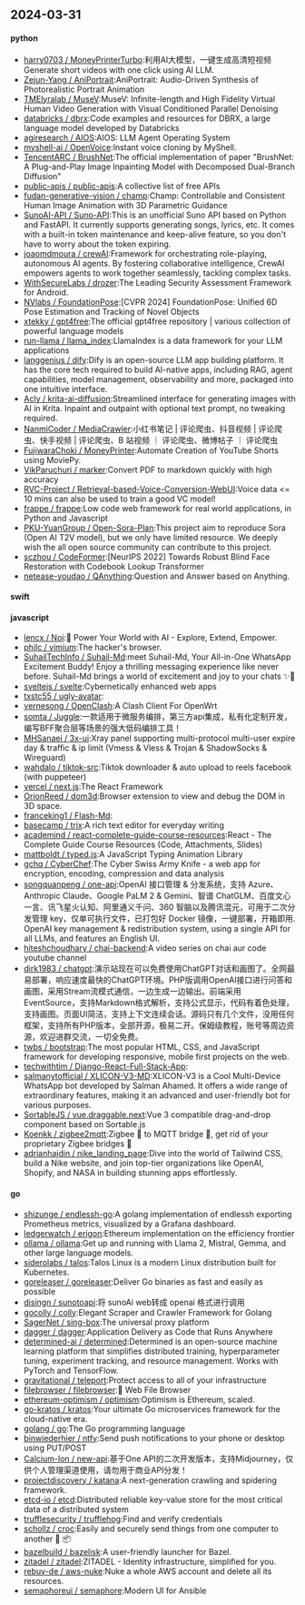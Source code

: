 ## 2024-03-31

#### python
* [harry0703 / MoneyPrinterTurbo](https://github.com/harry0703/MoneyPrinterTurbo):利用AI大模型，一键生成高清短视频 Generate short videos with one click using AI LLM.
* [Zejun-Yang / AniPortrait](https://github.com/Zejun-Yang/AniPortrait):AniPortrait: Audio-Driven Synthesis of Photorealistic Portrait Animation
* [TMElyralab / MuseV](https://github.com/TMElyralab/MuseV):MuseV: Infinite-length and High Fidelity Virtual Human Video Generation with Visual Conditioned Parallel Denoising
* [databricks / dbrx](https://github.com/databricks/dbrx):Code examples and resources for DBRX, a large language model developed by Databricks
* [agiresearch / AIOS](https://github.com/agiresearch/AIOS):AIOS: LLM Agent Operating System
* [myshell-ai / OpenVoice](https://github.com/myshell-ai/OpenVoice):Instant voice cloning by MyShell.
* [TencentARC / BrushNet](https://github.com/TencentARC/BrushNet):The official implementation of paper "BrushNet: A Plug-and-Play Image Inpainting Model with Decomposed Dual-Branch Diffusion"
* [public-apis / public-apis](https://github.com/public-apis/public-apis):A collective list of free APIs
* [fudan-generative-vision / champ](https://github.com/fudan-generative-vision/champ):Champ: Controllable and Consistent Human Image Animation with 3D Parametric Guidance
* [SunoAI-API / Suno-API](https://github.com/SunoAI-API/Suno-API):This is an unofficial Suno API based on Python and FastAPI. It currently supports generating songs, lyrics, etc. It comes with a built-in token maintenance and keep-alive feature, so you don't have to worry about the token expiring.
* [joaomdmoura / crewAI](https://github.com/joaomdmoura/crewAI):Framework for orchestrating role-playing, autonomous AI agents. By fostering collaborative intelligence, CrewAI empowers agents to work together seamlessly, tackling complex tasks.
* [WithSecureLabs / drozer](https://github.com/WithSecureLabs/drozer):The Leading Security Assessment Framework for Android.
* [NVlabs / FoundationPose](https://github.com/NVlabs/FoundationPose):[CVPR 2024] FoundationPose: Unified 6D Pose Estimation and Tracking of Novel Objects
* [xtekky / gpt4free](https://github.com/xtekky/gpt4free):The official gpt4free repository | various collection of powerful language models
* [run-llama / llama_index](https://github.com/run-llama/llama_index):LlamaIndex is a data framework for your LLM applications
* [langgenius / dify](https://github.com/langgenius/dify):Dify is an open-source LLM app building platform. It has the core tech required to build AI-native apps, including RAG, agent capabilities, model management, observability and more, packaged into one intuitive interface.
* [Acly / krita-ai-diffusion](https://github.com/Acly/krita-ai-diffusion):Streamlined interface for generating images with AI in Krita. Inpaint and outpaint with optional text prompt, no tweaking required.
* [NanmiCoder / MediaCrawler](https://github.com/NanmiCoder/MediaCrawler):小红书笔记 | 评论爬虫、抖音视频 | 评论爬虫、快手视频 | 评论爬虫、B 站视频 ｜ 评论爬虫、微博帖子 ｜ 评论爬虫
* [FujiwaraChoki / MoneyPrinter](https://github.com/FujiwaraChoki/MoneyPrinter):Automate Creation of YouTube Shorts using MoviePy.
* [VikParuchuri / marker](https://github.com/VikParuchuri/marker):Convert PDF to markdown quickly with high accuracy
* [RVC-Project / Retrieval-based-Voice-Conversion-WebUI](https://github.com/RVC-Project/Retrieval-based-Voice-Conversion-WebUI):Voice data <= 10 mins can also be used to train a good VC model!
* [frappe / frappe](https://github.com/frappe/frappe):Low code web framework for real world applications, in Python and Javascript
* [PKU-YuanGroup / Open-Sora-Plan](https://github.com/PKU-YuanGroup/Open-Sora-Plan):This project aim to reproduce Sora (Open AI T2V model), but we only have limited resource. We deeply wish the all open source community can contribute to this project.
* [sczhou / CodeFormer](https://github.com/sczhou/CodeFormer):[NeurIPS 2022] Towards Robust Blind Face Restoration with Codebook Lookup Transformer
* [netease-youdao / QAnything](https://github.com/netease-youdao/QAnything):Question and Answer based on Anything.

#### swift

#### javascript
* [lencx / Noi](https://github.com/lencx/Noi):🚀 Power Your World with AI - Explore, Extend, Empower.
* [philc / vimium](https://github.com/philc/vimium):The hacker's browser.
* [SuhailTechInfo / Suhail-Md](https://github.com/SuhailTechInfo/Suhail-Md):meet Suhail-Md, Your All-in-One WhatsApp Excitement Buddy! Enjoy a thrilling messaging experience like never before. Suhail-Md brings a world of excitement and joy to your chats ✨🤖
* [sveltejs / svelte](https://github.com/sveltejs/svelte):Cybernetically enhanced web apps
* [txstc55 / ugly-avatar](https://github.com/txstc55/ugly-avatar):
* [vernesong / OpenClash](https://github.com/vernesong/OpenClash):A Clash Client For OpenWrt
* [somta / Juggle](https://github.com/somta/Juggle):一款适用于微服务编排，第三方api集成，私有化定制开发，编写BFF聚合层等场景的强大低码编排工具！
* [MHSanaei / 3x-ui](https://github.com/MHSanaei/3x-ui):Xray panel supporting multi-protocol multi-user expire day & traffic & ip limit (Vmess & Vless & Trojan & ShadowSocks & Wireguard)
* [wahdalo / tiktok-src](https://github.com/wahdalo/tiktok-src):Tiktok downloader & auto upload to reels facebook (with puppeteer)
* [vercel / next.js](https://github.com/vercel/next.js):The React Framework
* [OrionReed / dom3d](https://github.com/OrionReed/dom3d):Browser extension to view and debug the DOM in 3D space.
* [franceking1 / Flash-Md](https://github.com/franceking1/Flash-Md):
* [basecamp / trix](https://github.com/basecamp/trix):A rich text editor for everyday writing
* [academind / react-complete-guide-course-resources](https://github.com/academind/react-complete-guide-course-resources):React - The Complete Guide Course Resources (Code, Attachments, Slides)
* [mattboldt / typed.js](https://github.com/mattboldt/typed.js):A JavaScript Typing Animation Library
* [gchq / CyberChef](https://github.com/gchq/CyberChef):The Cyber Swiss Army Knife - a web app for encryption, encoding, compression and data analysis
* [songquanpeng / one-api](https://github.com/songquanpeng/one-api):OpenAI 接口管理 & 分发系统，支持 Azure、Anthropic Claude、Google PaLM 2 & Gemini、智谱 ChatGLM、百度文心一言、讯飞星火认知、阿里通义千问、360 智脑以及腾讯混元，可用于二次分发管理 key，仅单可执行文件，已打包好 Docker 镜像，一键部署，开箱即用. OpenAI key management & redistribution system, using a single API for all LLMs, and features an English UI.
* [hiteshchoudhary / chai-backend](https://github.com/hiteshchoudhary/chai-backend):A video series on chai aur code youtube channel
* [dirk1983 / chatgpt](https://github.com/dirk1983/chatgpt):演示站现在可以免费使用ChatGPT对话和画图了。全网最易部署，响应速度最快的ChatGPT环境。PHP版调用OpenAI接口进行问答和画图，采用Stream流模式通信，一边生成一边输出。前端采用EventSource，支持Markdown格式解析，支持公式显示，代码有着色处理，支持画图。页面UI简洁，支持上下文连续会话。源码只有几个文件，没用任何框架，支持所有PHP版本，全部开源，极易二开。保姆级教程，账号等周边资源，欢迎进群交流，一切全免费。
* [twbs / bootstrap](https://github.com/twbs/bootstrap):The most popular HTML, CSS, and JavaScript framework for developing responsive, mobile first projects on the web.
* [techwithtim / Django-React-Full-Stack-App](https://github.com/techwithtim/Django-React-Full-Stack-App):
* [salmanytofficial / XLICON-V3-MD](https://github.com/salmanytofficial/XLICON-V3-MD):XLICON-V3 is a Cool Multi-Device WhatsApp bot developed by Salman Ahamed. It offers a wide range of extraordinary features, making it an advanced and user-friendly bot for various purposes.
* [SortableJS / vue.draggable.next](https://github.com/SortableJS/vue.draggable.next):Vue 3 compatible drag-and-drop component based on Sortable.js
* [Koenkk / zigbee2mqtt](https://github.com/Koenkk/zigbee2mqtt):Zigbee 🐝 to MQTT bridge 🌉, get rid of your proprietary Zigbee bridges 🔨
* [adrianhajdin / nike_landing_page](https://github.com/adrianhajdin/nike_landing_page):Dive into the world of Tailwind CSS, build a Nike website, and join top-tier organizations like OpenAI, Shopify, and NASA in building stunning apps effortlessly.

#### go
* [shizunge / endlessh-go](https://github.com/shizunge/endlessh-go):A golang implementation of endlessh exporting Prometheus metrics, visualized by a Grafana dashboard.
* [ledgerwatch / erigon](https://github.com/ledgerwatch/erigon):Ethereum implementation on the efficiency frontier
* [ollama / ollama](https://github.com/ollama/ollama):Get up and running with Llama 2, Mistral, Gemma, and other large language models.
* [siderolabs / talos](https://github.com/siderolabs/talos):Talos Linux is a modern Linux distribution built for Kubernetes.
* [goreleaser / goreleaser](https://github.com/goreleaser/goreleaser):Deliver Go binaries as fast and easily as possible
* [disingn / sunotoapi](https://github.com/disingn/sunotoapi):将 sunoAi web转成 openai 格式进行调用
* [gocolly / colly](https://github.com/gocolly/colly):Elegant Scraper and Crawler Framework for Golang
* [SagerNet / sing-box](https://github.com/SagerNet/sing-box):The universal proxy platform
* [dagger / dagger](https://github.com/dagger/dagger):Application Delivery as Code that Runs Anywhere
* [determined-ai / determined](https://github.com/determined-ai/determined):Determined is an open-source machine learning platform that simplifies distributed training, hyperparameter tuning, experiment tracking, and resource management. Works with PyTorch and TensorFlow.
* [gravitational / teleport](https://github.com/gravitational/teleport):Protect access to all of your infrastructure
* [filebrowser / filebrowser](https://github.com/filebrowser/filebrowser):📂 Web File Browser
* [ethereum-optimism / optimism](https://github.com/ethereum-optimism/optimism):Optimism is Ethereum, scaled.
* [go-kratos / kratos](https://github.com/go-kratos/kratos):Your ultimate Go microservices framework for the cloud-native era.
* [golang / go](https://github.com/golang/go):The Go programming language
* [binwiederhier / ntfy](https://github.com/binwiederhier/ntfy):Send push notifications to your phone or desktop using PUT/POST
* [Calcium-Ion / new-api](https://github.com/Calcium-Ion/new-api):基于One API的二次开发版本，支持Midjourney，仅供个人管理渠道使用，请勿用于商业API分发！
* [projectdiscovery / katana](https://github.com/projectdiscovery/katana):A next-generation crawling and spidering framework.
* [etcd-io / etcd](https://github.com/etcd-io/etcd):Distributed reliable key-value store for the most critical data of a distributed system
* [trufflesecurity / trufflehog](https://github.com/trufflesecurity/trufflehog):Find and verify credentials
* [schollz / croc](https://github.com/schollz/croc):Easily and securely send things from one computer to another 🐊 📦
* [bazelbuild / bazelisk](https://github.com/bazelbuild/bazelisk):A user-friendly launcher for Bazel.
* [zitadel / zitadel](https://github.com/zitadel/zitadel):ZITADEL - Identity infrastructure, simplified for you.
* [rebuy-de / aws-nuke](https://github.com/rebuy-de/aws-nuke):Nuke a whole AWS account and delete all its resources.
* [semaphoreui / semaphore](https://github.com/semaphoreui/semaphore):Modern UI for Ansible
